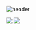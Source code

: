 ![header](https://capsule-render.vercel.app/api?type=waving&text=leeyatho's　Github&theme=tokyonight&animation=blink&fontAlign=70&fontSize=50&height=150)

<img src="https://img.shields.io/badge/intelliJ-628fda.svg?style=for-the-badge&logo=IntelliJ IDEA&logoColor=000000" />
<img src="https://img.shields.io/badge/java-628fda.svg?style=for-the-badge&logo=Java&logoColor=000000" />

